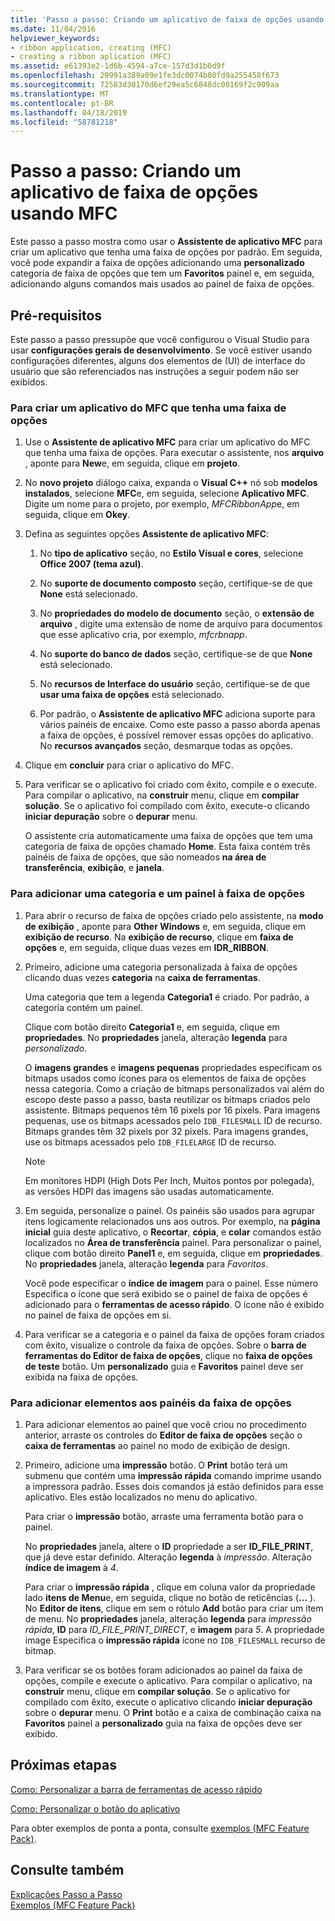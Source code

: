 ```yaml
---
title: 'Passo a passo: Criando um aplicativo de faixa de opções usando MFC'
ms.date: 11/04/2016
helpviewer_keywords:
- ribbon application, creating (MFC)
- creating a ribbon aplication (MFC)
ms.assetid: e61393e2-1d6b-4594-a7ce-157d3d1b0d9f
ms.openlocfilehash: 29991a389a09e1fe3dc0074b80fd9a255458f673
ms.sourcegitcommit: 72583d30170d6ef29ea5c6848dc00169f2c909aa
ms.translationtype: MT
ms.contentlocale: pt-BR
ms.lasthandoff: 04/18/2019
ms.locfileid: "58781218"
---
```

# <a name="walkthrough-creating-a-ribbon-application-by-using-mfc"></a>Passo a passo: Criando um aplicativo de faixa de opções usando MFC

Este passo a passo mostra como usar o **Assistente de aplicativo MFC** para criar um aplicativo que tenha uma faixa de opções por padrão. Em seguida, você pode expandir a faixa de opções adicionando uma **personalizado** categoria de faixa de opções que tem um **Favoritos** painel e, em seguida, adicionando alguns comandos mais usados ao painel de faixa de opções.

## <a name="prerequisites"></a>Pré-requisitos

Este passo a passo pressupõe que você configurou o Visual Studio para usar **configurações gerais de desenvolvimento**. Se você estiver usando configurações diferentes, alguns dos elementos de (UI) de interface do usuário que são referenciados nas instruções a seguir podem não ser exibidos.

### <a name="to-create-an-mfc-application-that-has-a-ribbon"></a>Para criar um aplicativo do MFC que tenha uma faixa de opções

1. Use o **Assistente de aplicativo MFC** para criar um aplicativo do MFC que tenha uma faixa de opções. Para executar o assistente, nos **arquivo** , aponte para **New**e, em seguida, clique em **projeto**.

1. No **novo projeto** diálogo caixa, expanda o **Visual C++** nó sob **modelos instalados**, selecione **MFC**e, em seguida, selecione  **Aplicativo MFC**. Digite um nome para o projeto, por exemplo, *MFCRibbonApp*e, em seguida, clique em **Okey**.

1. Defina as seguintes opções **Assistente de aplicativo MFC**:

    1. No **tipo de aplicativo** seção, no **Estilo Visual e cores**, selecione **Office 2007 (tema azul)**.

    1. No **suporte de documento composto** seção, certifique-se de que **None** está selecionado.

    1. No **propriedades do modelo de documento** seção, o **extensão de arquivo** , digite uma extensão de nome de arquivo para documentos que esse aplicativo cria, por exemplo, *mfcrbnapp*.

    1. No **suporte do banco de dados** seção, certifique-se de que **None** está selecionado.

    1. No **recursos de Interface do usuário** seção, certifique-se de que **usar uma faixa de opções** está selecionado.

    1. Por padrão, o **Assistente de aplicativo MFC** adiciona suporte para vários painéis de encaixe. Como este passo a passo aborda apenas a faixa de opções, é possível remover essas opções do aplicativo. No **recursos avançados** seção, desmarque todas as opções.

1. Clique em **concluir** para criar o aplicativo do MFC.

1. Para verificar se o aplicativo foi criado com êxito, compile e o execute. Para compilar o aplicativo, na **construir** menu, clique em **compilar solução**. Se o aplicativo foi compilado com êxito, execute-o clicando **iniciar depuração** sobre o **depurar** menu.

    O assistente cria automaticamente uma faixa de opções que tem uma categoria de faixa de opções chamado **Home**. Esta faixa contém três painéis de faixa de opções, que são nomeados **na área de transferência**, **exibição**, e **janela**.

### <a name="to-add-a-category-and-panel-to-the-ribbon"></a>Para adicionar uma categoria e um painel à faixa de opções

1. Para abrir o recurso de faixa de opções criado pelo assistente, na **modo de exibição** , aponte para **Other Windows** e, em seguida, clique em **exibição de recurso**. Na **exibição de recurso**, clique em **faixa de opções** e, em seguida, clique duas vezes em **IDR_RIBBON**.

1. Primeiro, adicione uma categoria personalizada à faixa de opções clicando duas vezes **categoria** na **caixa de ferramentas**.

    Uma categoria que tem a legenda **Categoria1** é criado. Por padrão, a categoria contém um painel.

    Clique com botão direito **Categoria1** e, em seguida, clique em **propriedades**. No **propriedades** janela, alteração **legenda** para *personalizado*.

    O **imagens grandes** e **imagens pequenas** propriedades especificam os bitmaps usados como ícones para os elementos de faixa de opções nessa categoria. Como a criação de bitmaps personalizados vai além do escopo deste passo a passo, basta reutilizar os bitmaps criados pelo assistente. Bitmaps pequenos têm 16 pixels por 16 pixels. Para imagens pequenas, use os bitmaps acessados pelo `IDB_FILESMALL` ID de recurso. Bitmaps grandes têm 32 pixels por 32 pixels. Para imagens grandes, use os bitmaps acessados pelo `IDB_FILELARGE` ID de recurso.

    > [!NOTE]
    > Em monitores HDPI (High Dots Per Inch, Muitos pontos por polegada), as versões HDPI das imagens são usadas automaticamente.

1. Em seguida, personalize o painel. Os painéis são usados para agrupar itens logicamente relacionados uns aos outros. Por exemplo, na **página inicial** guia deste aplicativo, o **Recortar**, **cópia**, e **colar** comandos estão localizados no  **Área de transferência** painel. Para personalizar o painel, clique com botão direito **Panel1** e, em seguida, clique em **propriedades**. No **propriedades** janela, alteração **legenda** para *Favoritos*.

    Você pode especificar o **índice de imagem** para o painel. Esse número Especifica o ícone que será exibido se o painel de faixa de opções é adicionado para o **ferramentas de acesso rápido**. O ícone não é exibido no painel de faixa de opções em si.

1. Para verificar se a categoria e o painel da faixa de opções foram criados com êxito, visualize o controle da faixa de opções. Sobre o **barra de ferramentas do Editor de faixa de opções**, clique no **faixa de opções de teste** botão. Um **personalizado** guia e **Favoritos** painel deve ser exibida na faixa de opções.

### <a name="to-add-elements-to-the-ribbon-panels"></a>Para adicionar elementos aos painéis da faixa de opções

1. Para adicionar elementos ao painel que você criou no procedimento anterior, arraste os controles do **Editor de faixa de opções** seção o **caixa de ferramentas** ao painel no modo de exibição de design.

1. Primeiro, adicione uma **impressão** botão. O **Print** botão terá um submenu que contém uma **impressão rápida** comando imprime usando a impressora padrão. Esses dois comandos já estão definidos para esse aplicativo. Eles estão localizados no menu do aplicativo.

    Para criar o **impressão** botão, arraste uma ferramenta botão para o painel.

    No **propriedades** janela, altere o **ID** propriedade a ser **ID_FILE_PRINT**, que já deve estar definido. Alteração **legenda** à *impressão*. Alteração **índice de imagem** à *4*.

    Para criar o **impressão rápida** , clique em coluna valor da propriedade lado **itens de Menu**e, em seguida, clique no botão de reticências (**...** ). No **Editor de itens**, clique em sem o rótulo **Add** botão para criar um item de menu. No **propriedades** janela, alteração **legenda** para *impressão rápida*, **ID** para *ID_FILE_PRINT_DIRECT*, e **imagem** para *5*. A propriedade image Especifica o **impressão rápida** ícone no `IDB_FILESMALL` recurso de bitmap.

1. Para verificar se os botões foram adicionados ao painel da faixa de opções, compile e execute o aplicativo. Para compilar o aplicativo, na **construir** menu, clique em **compilar solução**. Se o aplicativo for compilado com êxito, execute o aplicativo clicando **iniciar depuração** sobre o **depurar** menu. O **Print** botão e a caixa de combinação caixa na **Favoritos** painel a **personalizado** guia na faixa de opções deve ser exibido.

## <a name="next-steps"></a>Próximas etapas

[Como: Personalizar a barra de ferramentas de acesso rápido](../mfc/how-to-customize-the-quick-access-toolbar.md)

[Como: Personalizar o botão do aplicativo](../mfc/how-to-customize-the-application-button.md)

Para obter exemplos de ponta a ponta, consulte [exemplos (MFC Feature Pack)](../overview/visual-cpp-samples.md).

## <a name="see-also"></a>Consulte também

[Explicações Passo a Passo](../mfc/walkthroughs-mfc.md)<br/>
[Exemplos (MFC Feature Pack)](../overview/visual-cpp-samples.md)
